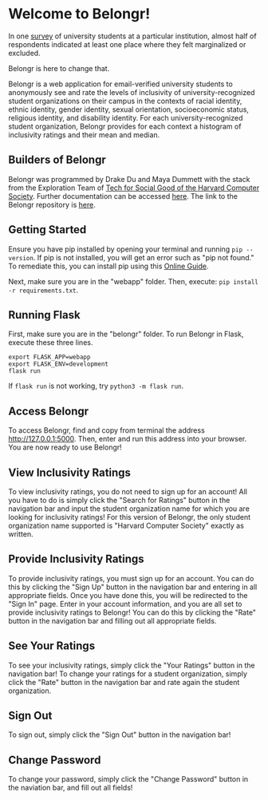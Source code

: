 # Welcome to Belongr!

In one [survey](https://idealdeisurvey.stanford.edu/explore-results/narrative-summary/undergraduate-students) of university students at a particular institution, almost half of respondents indicated at least one place where they felt marginalized or excluded. 

Belongr is here to change that.

Belongr is a web application for email-verified university students to anonymously see and rate the levels of inclusivity of university-recognized student organizations on their campus in the contexts of racial identity, ethnic identity, gender identity, sexual orientation, socioeconomic status, religious identity, and disability identity. For each university-recognized student organization, Belongr provides for each context a histogram of inclusivity ratings and their mean and median.

## Builders of Belongr

Belongr was programmed by Drake Du and Maya Dummett with the stack from the Exploration Team of [Tech for Social Good of the Harvard Computer Society](https://socialgood.hcs.harvard.edu/). Further documentation can be accessed [here](https://youtu.be/pfeJBSlsuCw). The link to the Belongr repository is [here](https://github.com/mayadummett/belongr-starter).

## Getting Started

Ensure you have pip installed by opening your terminal and running `pip --version`. If pip is not installed, you will get an error such as "pip not found." To remediate this, you can install pip using this [Online Guide](https://www.geeksforgeeks.org/download-and-install-pip-latest-version/).

Next, make sure you are in the "webapp" folder. Then, execute: `pip install -r requirements.txt`.

## Running Flask

First, make sure you are in the "belongr" folder. To run Belongr in Flask, execute these three lines.

`export FLASK_APP=webapp`
<br/>
`export FLASK_ENV=development`
<br/>
`flask run`

If `flask run` is not working, try `python3 -m flask run`.

## Access Belongr

To access Belongr, find and copy from terminal the address http://127.0.0.1:5000. Then, enter and run this address into your browser. You are now ready to use Belongr!

## View Inclusivity Ratings

To view inclusivity ratings, you do not need to sign up for an account! All you have to do is simply click the "Search for Ratings" button in the navigation bar and input the student organization name for which you are looking for inclusivity ratings! For this version of Belongr, the only student organization name supported is "Harvard Computer Society" exactly as written.

## Provide Inclusivity Ratings

To provide inclusivity ratings, you must sign up for an account. You can do this by clicking the "Sign Up" button in the navigation bar and entering in all appropriate fields. Once you have done this, you will be redirected to the "Sign In" page. Enter in your account information, and you are all set to provide inclusivity ratings to Belongr! You can do this by clicking the "Rate" button in the navigation bar and filling out all appropriate fields.

## See Your Ratings

To see your inclusivity ratings, simply click the "Your Ratings" button in the navigation bar! To change your ratings for a student organization, simply click the "Rate" button in the navigation bar and rate again the student organization.

## Sign Out

To sign out, simply click the "Sign Out" button in the navigation bar!

## Change Password

To change your password, simply click the "Change Password" button in the naviation bar, and fill out all fields!
